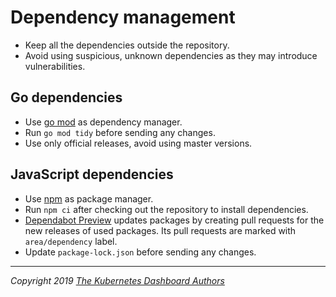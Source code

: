 # Dependency management

- Keep all the dependencies outside the repository.
- Avoid using suspicious, unknown dependencies as they may introduce vulnerabilities.

## Go dependencies

- Use [go mod](https://github.com/golang/go/wiki/Modules) as dependency manager.
- Run `go mod tidy` before sending any changes.
- Use only official releases, avoid using master versions.

## JavaScript dependencies

- Use [npm](https://www.npmjs.com/) as package manager.
- Run `npm ci` after checking out the repository to install dependencies.
- [Dependabot Preview](https://github.com/marketplace/dependabot-preview/) updates packages by creating pull requests for
the new releases of used packages. Its pull requests are marked with `area/dependency` label.
- Update `package-lock.json` before sending any changes.

----
_Copyright 2019 [The Kubernetes Dashboard Authors](https://github.com/kubernetes/dashboard/graphs/contributors)_
